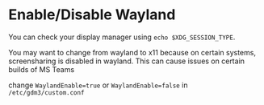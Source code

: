 # Enable/Disable Wayland

You can check your display manager using `echo $XDG_SESSION_TYPE`.

You may want to change from wayland to x11 because on certain systems, 
screensharing is disabled in wayland. This can cause issues on certain
builds of MS Teams

change `WaylandEnable=true` or `WaylandEnable=false` in `/etc/gdm3/custom.conf`